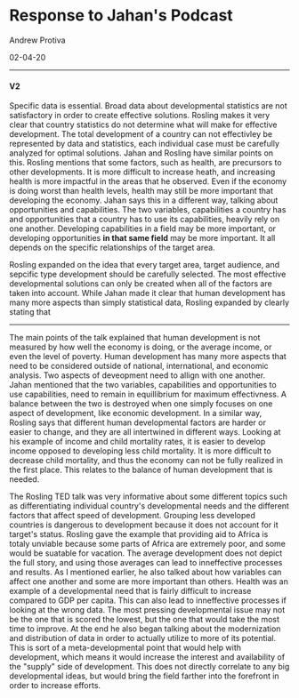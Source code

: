 # Response to Jahan's Podcast

Andrew Protiva 

02-04-20

---

#### V2

Specific data is essential. Broad data about developmental statistics are not satisfactory in order to create effective solutions. Rosling makes it very clear that country statistics do not determine what will make for effective development. The total development of a country can not effectivley be represented by data and statistics, each individual case must be carefully analyzed for optimal solutions. Jahan and Rosling have similar points on this. Rosling mentions that some factors, such as health, are precursors to other developments. It is more difficult to increase heath, and increasing health is more impactful in the areas that he observed. Even if the economy is doing worst than health levels, health may still be more important that developing the economy. Jahan says this in a different way, talking about opportunities and capabilities. The two variables, capabilities a country has and opportunities that a country has to use its capabilities, heavily rely on one another. Developing capabilities in a field may be more important, or developing opportunities **in that same field** may be more important. It all depends on the specific relationships of the target area. 

Rosling expanded on the idea that every target area, target audience, and sepcific type development should be carefully selected. The most effective developmental solutions can only be created when all of the factors are taken into account. While Jahan made it clear that human development has many more aspects than simply statistical data, Rosling expanded by clearly stating that 

---
The main points of the talk explained that human development is not measured by how well the economy is doing, or the average income, or even the level of poverty. Human development has many more aspects that need to be considered outside of national, international, and economic analysis. Two aspects of deveopment need to allign with one another. Jahan mentioned that the two variables, capabilities and opportunities to use capabilities, need to remain in equillibrium for maximum effectivness. A balance between the two is destroyed when one simply focuses on one aspect of development, like economic development. In a similar way, Rosling says that different human developmental factors are harder or easier to change, and they are all intertwined in different ways. Looking at his example of income and child mortality rates, it is easier to develop income opposed to developing less child mortality. It is more difficult to decrease child mortality, and thus the economy can not be fully realized in the first place. This relates to the balance of human development that is needed. 

The Rosling TED talk was very informative about some different topics such as differentiating individual country's developmental needs and the different factors that affect speed of development. Grouping less developed countries is dangerous to development because it does not account for it target's status. Rosling gave the example that providing aid to Africa is totaly unviable because some parts of Africa are extremely poor, and some would be suatable for vacation. The average development does not depict the full story, and using those averages can lead to inneffective processes and results. As I mentioned earlier, he also talked about how variables can affect one another and some are more important than others. Health was an example of a developmental need that is fairly difficult to increase compared to GDP per capita. This can also lead to inneffective processes if looking at the wrong data. The most pressing developmental issue may not be the one that is scored the lowest, but the one that would take the most time to improve. At the end he also began talking about the modernization and distribution of data in order to actually utilize to more of its potential. This is sort of a meta-developmental point that would help with development, which means it would increase the interest and availability of the "supply" side of development. This does not directly correlate to any big developmental ideas, but would bring the field farther into the forefront in order to increase efforts. 
